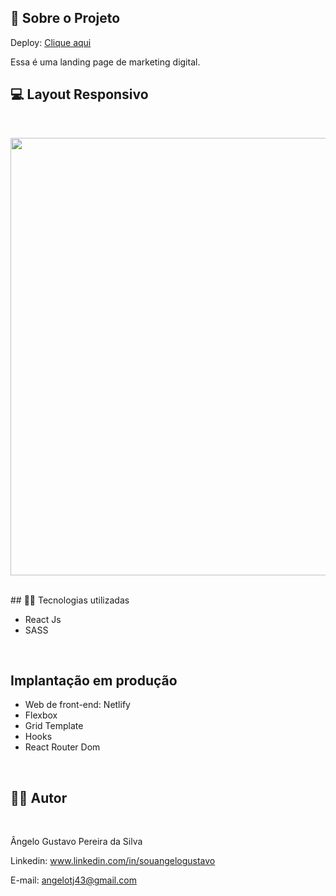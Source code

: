 ## 🔗 Sobre o Projeto

Deploy:  [Clique aqui](https://landingpage-mkt.netlify.app)

<p>
Essa é uma landing page de marketing digital.
</p>


## 💻 Layout Responsivo
<br>
<p align='center'>
<img width='700' src='/src/assets/gifsite.gif'>
</p>

<br>
## 🧑‍💻 Tecnologias utilizadas
<br>

- React Js
- SASS
<br>

## Implantação em produção

- Web de front-end: Netlify
- Flexbox
- Grid Template
- Hooks
- React Router Dom
<br>

## 🧑‍💻 Autor
<br>

Ângelo Gustavo Pereira da Silva

Linkedin: www.linkedin.com/in/souangelogustavo

E-mail: angelotj43@gmail.com
